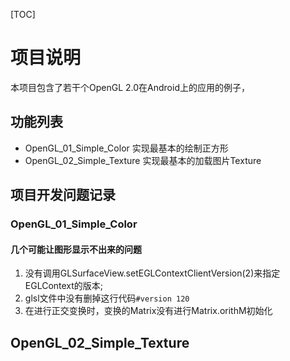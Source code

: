[TOC]

# 项目说明

本项目包含了若干个OpenGL 2.0在Android上的应用的例子，

## 功能列表

- OpenGL_01_Simple_Color 实现最基本的绘制正方形
- OpenGL_02_Simple_Texture 实现最基本的加载图片Texture

## 项目开发问题记录

### OpenGL_01_Simple_Color

#### 几个可能让图形显示不出来的问题

1. 没有调用GLSurfaceView.setEGLContextClientVersion(2)来指定EGLContext的版本;
2. glsl文件中没有删掉这行代码`#version 120`
3. 在进行正交变换时，变换的Matrix没有进行Matrix.orithM初始化

## OpenGL_02_Simple_Texture